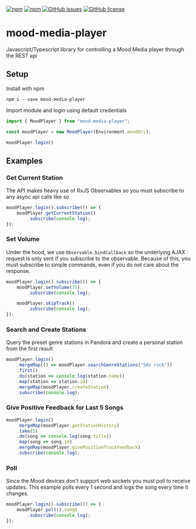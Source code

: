 
[![npm](https://img.shields.io/npm/v/mood-media-player.svg?style=flat-square)](https://www.npmjs.com/package/mood-media-player?activeTab=versions)
[![npm](https://img.shields.io/npm/dt/mood-media-player.svg?style=flat-square)](https://www.npmjs.com/package/mood-media-player)
[![GitHub issues](https://img.shields.io/github/issues/manbearwiz/mood-media-player.svg?style=flat-square)](https://github.com/manbearwiz/mood-media-player/issues)
[![GitHub license](https://img.shields.io/badge/license-MIT-blue.svg?style=flat-square)](https://raw.githubusercontent.com/manbearwiz/mood-media-player/master/LICENSE)

# mood-media-player

Javascript/Typescript library for controlling a Mood Media player through the REST api

## Setup

Install with npm

```Shell
npm i --save mood-media-player
```

Import module and login using default credentials

```TypeScript
import { MoodPlayer } from "mood-media-player";

const moodPlayer = new MoodPlayer(Environment.moodUri);

moodPlayer.login()
```

## Examples

### Get Current Station

The API makes heavy use of RxJS Observables so you must subscribe to any async api calls like so

```TypeScript
moodPlayer.login().subscribe(() => {
    moodPlayer.getCurrentStation()
        .subscribe(console.log);
});
```

### Set Volume

Under the hood, we use `Observable.bindCallback` so the underlying AJAX request is only sent if you subscribe to the observable. Because of this, you must subscribe to simple commands, even if you do not care about the response.

```TypeScript
moodPlayer.login().subscribe(() => {
    moodPlayer.setVolume(75)
        .subscribe(console.log);

    moodPlayer.skipTrack()
        .subscribe(console.log);
});
```

### Search and Create Stations

Query the preset genre stations in Pandora and create a personal station from the first result

```TypeScript
moodPlayer.login()
    .mergeMap(() => moodPlayer.searchGenreStations("50s rock"))
    .first()
    .do(station => console.log(station.name))
    .map(station => station.id)
    .mergeMap(moodPlayer.createStation)
    .subscribe(console.log);
```

### Give Positive Feedback for Last 5 Songs

```TypeScript
moodPlayer.login()
    .mergeMap(moodPlayer.getStationHistory)
    .take(5)
    .do(song => console.log(song.title))
    .map(song => song.id)
    .mergeMap(moodPlayer.givePositiveTrackFeedback)
    .subscribe(console.log);
```

### Poll

Since the Mood devices don't support web sockets you must poll to receive updates. This example polls every 1 second and logs the song every time it changes.

```TypeScript
moodPlayer.login().subscribe(() => {
    moodPlayer.poll().song$
        .subscribe(console.log);
});
```

